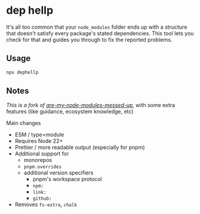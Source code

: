 # dep hellp 



It's all too common that your `node_modules` folder ends up with a structure that doesn't satisfy every package's stated dependencies. This tool lets you check for that and guides you through to fix the reported problems.

## Usage

```bash 
npx dephellp
```

## Notes


_This is a fork of [are-my-node-modules-messed-up](https://github.com/ef4/are-my-node-modules-messed-up/)_, with some extra features (like guidance, ecosystem knowledge, etc)

Main changes
- ESM / type=module
- Requires Node 22+ 
- Prettier / more readable output (especially for pnpm)
- Additional support for 
  - monorepos
  - `pnpm.overrides`
  - additional version specifiers 
    - pnpm's workspace protocol
    - `npm:`
    - `link:`
    - `github:`
- Removes `fs-extra`, `chalk`

